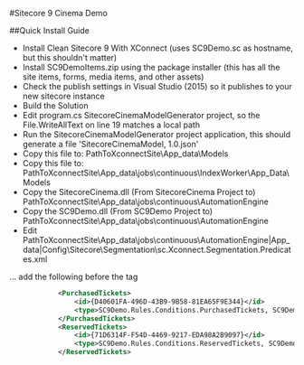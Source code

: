 #Sitecore 9 Cinema Demo

##Quick Install Guide

* Install Clean Sitecore 9 With XConnect (uses SC9Demo.sc as hostname, but this shouldn't matter)
* Install SC9DemoItems.zip using the package installer (this has all the site items, forms, media items, and other assets)
* Check the publish settings in Visual Studio (2015) so it publishes to your new sitecore instance
* Build the Solution
* Edit program.cs SitecoreCinemaModelGenerator project, so the File.WriteAllText on line 19 matches a local path
* Run the SitecoreCinemaModelGenerator project application, this should generate a file 'SitecoreCinemaModel, 1.0.json'
* Copy this file to: PathToXconnectSite\App_data\Models
* Copy this file to: PathToXconnectSite\App_data\jobs\continuous\IndexWorker\App_Data\Models
* Copy the SitecoreCinema.dll (From SitecoreCinema Project to) PathToXconnectSite\App_data\jobs\continuous\AutomationEngine
* Copy the SC9Demo.dll (From SC9Demo Project to) PathToXconnectSite\App_data\jobs\continuous\AutomationEngine
* Edit PathToXconnectSite\App_data\jobs\continuous\AutomationEngine|App_data|Config\Sitecore\Segmentation\sc.Xconnect.Segmentation.Predicates.xml

... add the following before the </PredicateDescriptors> tag
```xml
			<PurchasedTickets>
				<id>{D40601FA-496D-43B9-9B58-81EA65F9E344}</id>
				<type>SC9Demo.Rules.Conditions.PurchasedTickets, SC9Demo</type>
			</PurchasedTickets>
			<ReservedTickets>
				<id>{71D6314F-F54D-4469-9217-EDA98A2B9097}</id>
				<type>SC9Demo.Rules.Conditions.ReservedTickets, SC9Demo</type>
			</ReservedTickets>	